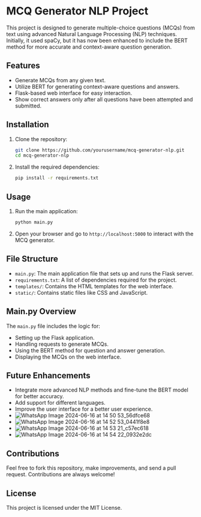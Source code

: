 # MCQ Generator NLP Project

This project is designed to generate multiple-choice questions (MCQs) from text using advanced Natural Language Processing (NLP) techniques. Initially, it used spaCy, but it has now been enhanced to include the BERT method for more accurate and context-aware question generation.

## Features

- Generate MCQs from any given text.
- Utilize BERT for generating context-aware questions and answers.
- Flask-based web interface for easy interaction.
- Show correct answers only after all questions have been attempted and submitted.

## Installation

1. Clone the repository:
    ```bash
    git clone https://github.com/yourusername/mcq-generator-nlp.git
    cd mcq-generator-nlp
    ```

2. Install the required dependencies:
    ```bash
    pip install -r requirements.txt
    ```

## Usage

1. Run the main application:
    ```bash
    python main.py
    ```

2. Open your browser and go to `http://localhost:5000` to interact with the MCQ generator.

## File Structure

- `main.py`: The main application file that sets up and runs the Flask server.
- `requirements.txt`: A list of dependencies required for the project.
- `templates/`: Contains the HTML templates for the web interface.
- `static/`: Contains static files like CSS and JavaScript.

## Main.py Overview

The `main.py` file includes the logic for:

- Setting up the Flask application.
- Handling requests to generate MCQs.
- Using the BERT method for question and answer generation.
- Displaying the MCQs on the web interface.

## Future Enhancements

- Integrate more advanced NLP methods and fine-tune the BERT model for better accuracy.
- Add support for different languages.
- Improve the user interface for a better user experience.
- ![WhatsApp Image 2024-06-16 at 14 50 53_56dfce68](https://github.com/AnujSingh2003/QuestBuilder/assets/103198168/608078c9-a2e1-48ab-889d-a6ee138667ad)
- ![WhatsApp Image 2024-06-16 at 14 52 53_0441f8e8](https://github.com/AnujSingh2003/QuestBuilder/assets/103198168/39bb54b4-f6fa-4e40-b3f3-e668c73e9937)
- ![WhatsApp Image 2024-06-16 at 14 53 21_c57ec618](https://github.com/AnujSingh2003/QuestBuilder/assets/103198168/221e4b88-b962-486b-baa6-4043b74194d8)
- ![WhatsApp Image 2024-06-16 at 14 54 22_0932e2dc](https://github.com/AnujSingh2003/QuestBuilder/assets/103198168/33db84fe-6a15-4a33-b7eb-87af35b66ab0)


## Contributions

Feel free to fork this repository, make improvements, and send a pull request. Contributions are always welcome!

## License

This project is licensed under the MIT License.

